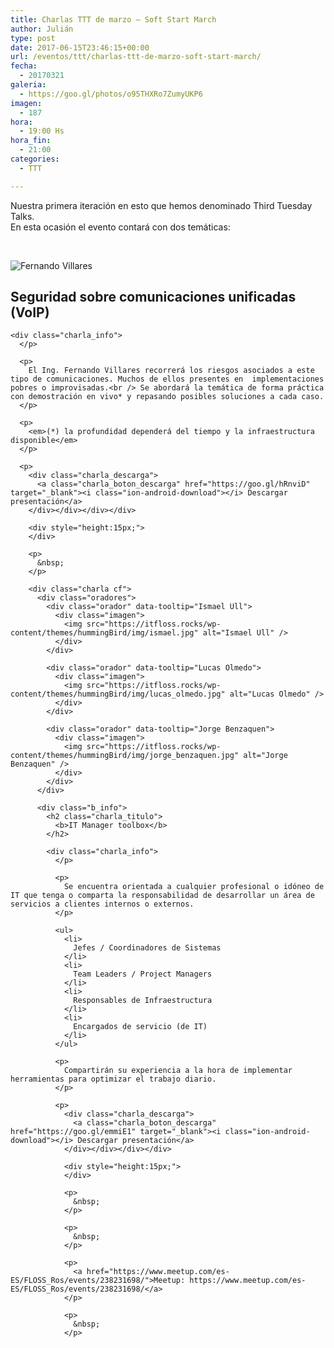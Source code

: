 ```yaml
---
title: Charlas TTT de marzo – Soft Start March
author: Julián
type: post
date: 2017-06-15T23:46:15+00:00
url: /eventos/ttt/charlas-ttt-de-marzo-soft-start-march/
fecha:
  - 20170321
galeria:
  - https://goo.gl/photos/o95THXRo7ZumyUKP6
imagen:
  - 187
hora:
  - 19:00 Hs
hora_fin:
  - 21:00
categories:
  - TTT

---
```

Nuestra primera iteración en esto que hemos denominado Third Tuesday Talks.  
En esta ocasión el evento contará con dos temáticas:

&nbsp;

<div class="charla cf">
  <div class="oradores">
    <div class="orador" data-tooltip="Fernando Villares">
      <div class="imagen">
        <img src="https://itfloss.rocks/wp-content/themes/hummingBird/img/fer.jpg" alt="Fernando Villares" />
      </div>
    </div>
  </div>
  
  <div class="b_info">
    <h2 class="charla_titulo">
      <b>Seguridad sobre comunicaciones unificadas (VoIP)</b>
    </h2>
    
    <div class="charla_info">
      </p> 
      
      <p>
        El Ing. Fernando Villares recorrerá los riesgos asociados a este tipo de comunicaciones. Muchos de ellos presentes en  implementaciones pobres o improvisadas.<br /> Se abordará la temática de forma práctica con demostración en vivo* y repasando posibles soluciones a cada caso.
      </p>
      
      <p>
        <em>(*) la profundidad dependerá del tiempo y la infraestructura disponible</em>
      </p>
      
      <p>
        <div class="charla_descarga">
          <a class="charla_boton_descarga" href="https://goo.gl/hRnviD" target="_blank"><i class="ion-android-download"></i> Descargar presentación</a>
        </div></div></div></div>
        
        <div style="height:15px;">
        </div>
        
        <p>
          &nbsp;
        </p>
        
        <div class="charla cf">
          <div class="oradores">
            <div class="orador" data-tooltip="Ismael Ull">
              <div class="imagen">
                <img src="https://itfloss.rocks/wp-content/themes/hummingBird/img/ismael.jpg" alt="Ismael Ull" />
              </div>
            </div>
            
            <div class="orador" data-tooltip="Lucas Olmedo">
              <div class="imagen">
                <img src="https://itfloss.rocks/wp-content/themes/hummingBird/img/lucas_olmedo.jpg" alt="Lucas Olmedo" />
              </div>
            </div>
            
            <div class="orador" data-tooltip="Jorge Benzaquen">
              <div class="imagen">
                <img src="https://itfloss.rocks/wp-content/themes/hummingBird/img/jorge_benzaquen.jpg" alt="Jorge Benzaquen" />
              </div>
            </div>
          </div>
          
          <div class="b_info">
            <h2 class="charla_titulo">
              <b>IT Manager toolbox</b>
            </h2>
            
            <div class="charla_info">
              </p> 
              
              <p>
                Se encuentra orientada a cualquier profesional o idóneo de IT que tenga o comparta la responsabilidad de desarrollar un área de servicios a clientes internos o externos.
              </p>
              
              <ul>
                <li>
                  Jefes / Coordinadores de Sistemas
                </li>
                <li>
                  Team Leaders / Project Managers
                </li>
                <li>
                  Responsables de Infraestructura
                </li>
                <li>
                  Encargados de servicio (de IT)
                </li>
              </ul>
              
              <p>
                Compartirán su experiencia a la hora de implementar herramientas para optimizar el trabajo diario.
              </p>
              
              <p>
                <div class="charla_descarga">
                  <a class="charla_boton_descarga" href="https://goo.gl/emmiE1" target="_blank"><i class="ion-android-download"></i> Descargar presentación</a>
                </div></div></div></div>
                
                <div style="height:15px;">
                </div>
                
                <p>
                  &nbsp;
                </p>
                
                <p>
                  &nbsp;
                </p>
                
                <p>
                  <a href="https://www.meetup.com/es-ES/FLOSS_Ros/events/238231698/">Meetup: https://www.meetup.com/es-ES/FLOSS_Ros/events/238231698/</a>
                </p>
                
                <p>
                  &nbsp;
                </p>